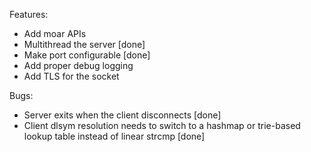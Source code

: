 Features:
- Add moar APIs
- Multithread the server [done]
- Make port configurable [done]
- Add proper debug logging
- Add TLS for the socket

Bugs:
- Server exits when the client disconnects [done]
- Client dlsym resolution needs to switch to a hashmap or trie-based lookup table instead of linear strcmp [done]
